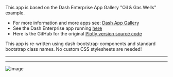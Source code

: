
This app is based on the Dash Enterprise App Gallery "Oil & Gas Wells" example.


- For more information and more apps see: [Dash App Gallery](https://dash-gallery.plotly.host/Portal/)
- See the Dash Enterprise app running [here](https://dash-gallery.plotly.host/dash-oil-and-gas/)
- Here is the GitHub for the original [Plotly version source code](https://github.com/plotly/dash-sample-apps/tree/master/apps/dash-oil-and-gas)

This app is re-written using dash-bootstrap-components and standard bootstrap class names.
No custom CSS stylesheets are needed!

----
----
![image](https://user-images.githubusercontent.com/72614349/110154006-fa268580-7da0-11eb-950d-d6f48de48b53.png)
